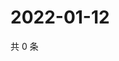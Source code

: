 # 2022-01-12

共 0 条

<!-- BEGIN WEIBO -->
<!-- 最后更新时间 Wed Jan 12 2022 01:20:07 GMT+0800 (China Standard Time) -->

<!-- END WEIBO -->
